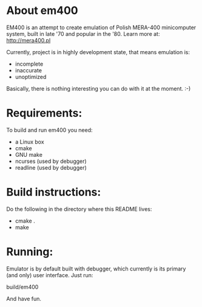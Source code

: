 
 About em400
==========================================================================

EM400 is an attempt to create emulation of Polish MERA-400 minicomputer system,
built in late '70 and popular in the '80. Learn more at: http://mera400.pl

Currently, project is in highly development state, that means emulation is:

* incomplete
* inaccurate
* unoptimized

Basically, there is nothing interesting you can do with it at the moment. :-)


 Requirements:
==========================================================================

To build and run em400 you need:

* a Linux box
* cmake
* GNU make
* ncurses (used by debugger)
* readline (used by debugger)


 Build instructions:
==========================================================================

Do the following in the directory where this README lives:

* cmake .
* make

 Running:
==========================================================================

Emulator is by default built with debugger, which currently is its primary (and only) user interface.
Just run:

build/em400

And have fun.

